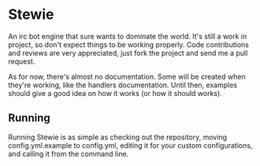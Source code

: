 Stewie
======

An irc bot engine that sure wants to dominate the world. It's still a work in project, so don't expect things to be working properly. Code contributions and reviews are very appreciated, just fork the project and send me a pull request.

As for now, there's almost no documentation. Some will be created when they're working, like the handlers documentation. Until then, examples should give a good idea on how it works (or how it should works).

Running
-------

Running Stewie is as simple as checking out the repository, moving config.yml.example to config.yml, editing it for your custom configurations, and calling it from the command line.
